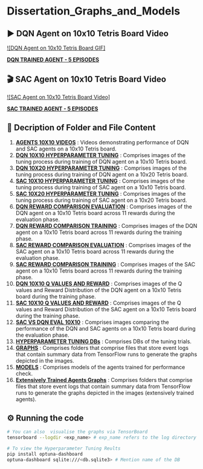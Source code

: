 # Dissertation_Graphs_and_Models

## ▶️ DQN Agent on 10x10 Tetris Board Video

[![DQN Agent on 10x10 Tetris Board GIF]](https://github.com/Sonali2824/Dissertation_Graphs_and_Models/blob/main/AGENTS%2010X10%20VIDEOS/DQN.gif)

<a href="https://www.youtube.com/watch?v=r6K-gYsgYxY"> <b>DQN TRAINED AGENT - 5 EPISODES</b></a>

## 🎬 SAC Agent on 10x10 Tetris Board Video

[![SAC Agent on 10x10 Tetris Board Video]](https://github.com/Sonali2824/Dissertation_Graphs_and_Models/blob/main/AGENTS%2010X10%20VIDEOS/SAC.gif)

<a href="https://www.youtube.com/watch?v=qWA7CK0S4aA"> <b>SAC TRAINED AGENT - 5 EPISODES</b></a>

## 📁 Decription of Folder and File Content

1. <a href="https://github.com/Sonali2824/Dissertation_Graphs_and_Models/tree/main/AGENTS%2010X10%20VIDEOS"> <b>AGENTS 10X10 VIDEOS</b></a>
: Videos demonstrating performance of DQN and SAC agents on a 10x10 Tetris board.
2. <a href="https://github.com/Sonali2824/Dissertation_Graphs_and_Models/tree/main/DQN%2010X10%20HYPERPARAMETER%20TUNING"> <b>DQN 10X10 HYPERPARAMETER TUNING</b></a>
: Comprises images of the tuning process during training of DQN agent on a 10x10 Tetris board.
3. <a href="https://github.com/Sonali2824/Dissertation_Graphs_and_Models/tree/main/DQN%2010X20%20HYPERPARAMETER%20TUNING"> <b>DQN 10X20 HYPERPARAMETER TUNING</b></a>
: Comprises images of the tuning process during training of DQN agent on a 10x20 Tetris board.
4. <a href="https://github.com/Sonali2824/Dissertation_Graphs_and_Models/tree/main/SAC%2010X10%20HYPERPARAMETER%20TUNING"> <b>SAC 10X10 HYPERPARAMETER TUNING</b></a>
: Comprises images of the tuning process during training of SAC agent on a 10x10 Tetris board.
5. <a href="https://github.com/Sonali2824/Dissertation_Graphs_and_Models/tree/main/SAC%2010X20%20HYPERPARAMETER%20TUNING"> <b>SAC 10X20 HYPERPARAMETER TUNING</b></a>
: Comprises images of the tuning process during training of SAC agent on a 10x20 Tetris board.
6. <a href="https://github.com/Sonali2824/Dissertation_Graphs_and_Models/tree/main/DQN%20REWARD%20COMPARISON%20EVALUATION"> <b>DQN REWARD COMPARISON EVALUATION</b></a>
: Comprises images of the DQN agent on a 10x10 Tetris board across 11 rewards during the evaluation phase.
7. <a href="https://github.com/Sonali2824/Dissertation_Graphs_and_Models/tree/main/DQN%20REWARD%20COMPARISON%20TRAINING"> <b>DQN REWARD COMPARISON TRAINING</b></a>
: Comprises images of the DQN agent on a 10x10 Tetris board across 11 rewards during the training phase.
8. <a href="https://github.com/Sonali2824/Dissertation_Graphs_and_Models/tree/main/SAC%20REWARD%20COMPARISON%20EVALUATION"> <b>SAC REWARD COMPARISON EVALUATION</b></a>
: Comprises images of the SAC agent on a 10x10 Tetris board across 11 rewards during the evaluation phase.
9. <a href="https://github.com/Sonali2824/Dissertation_Graphs_and_Models/tree/main/SAC%20REWARD%20COMPARISON%20TRAINING"> <b>SAC REWARD COMPARISON TRAINING</b></a>
: Comprises images of the SAC agent on a 10x10 Tetris board across 11 rewards during the training phase.
10. <a href="https://github.com/Sonali2824/Dissertation_Graphs_and_Models/tree/main/DQN%2010X10%20Q%20VALUES%20AND%20REWARD"> <b>DQN 10X10 Q VALUES AND REWARD</b></a>
: Comprises images of the Q values and Reward Distribution of the DQN agent on a 10x10 Tetris board during the training phase.
11. <a href="https://github.com/Sonali2824/Dissertation_Graphs_and_Models/tree/main/SAC%2010X10%20Q%20VALUES%20AND%20REWARD"> <b>SAC 10X10 Q VALUES AND REWARD</b></a>
: Comprises images of the Q values and Reward Distribution of the SAC agent on a 10x10 Tetris board during the training phase.
12. <a href="https://github.com/Sonali2824/Dissertation_Graphs_and_Models/tree/main/SAC%20VS%20DQN%20EVAL%2010X10"> <b>SAC VS DQN EVAL 10X10</b></a>
: Comprises images comparing the performance of the DQN and SAC agents on a 10x10 Tetris board during the evaluation phase.
13. <a href="https://github.com/Sonali2824/Dissertation_Graphs_and_Models/tree/main/HYPERPARAMETER%20TUNING%20DBs"> <b>HYPERPARAMETER TUNING DBs</b></a>
: Comprises DBs of the tuning trials.
14. <a href="https://github.com/Sonali2824/Dissertation_Graphs_and_Models/tree/main/GRAPHS"> <b>GRAPHS</b></a>
: Comprises folders that comprise files that store event logs that contain summary data from TensorFlow runs to generate the graphs depicted in the images.
15. <a href="https://github.com/Sonali2824/Dissertation_Graphs_and_Models/tree/main/MODELS"> <b>MODELS</b></a>
: Comprises models of the agents trained for performance check.
16. <a href="https://drive.google.com/file/d/1vx-u0VX82jgjZsD5YHHQJKU9Cxb_izpi/view?usp=sharing"> <b>Extensively Trained Agents Graphs</b></a>
: Comprises  folders that comprise files that store event logs that contain summary data from TensorFlow runs to generate the graphs depicted in the images (extensively trained agents).

## ⚙️ Running the code

```sh
# You can also  visualise the graphs via TensorBoard
tensorboard --logdir <exp_name> # exp_name refers to the log directory

# To view the Hyperparameter Tuning Reults
pip install optuna-dashboard
optuna-dashboard sqlite:///<db.sqlite3> # Mention name of the DB
```

